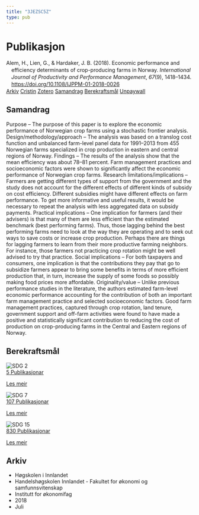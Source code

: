 ```yaml
---
title: "3JEZSC5Z"
type: pub
---
```

<h1>Publikasjon</h1>
<article id="csl-bib-container-3JEZSC5Z" class="csl-bib-container">
  <div class="csl-bib-body" style="line-height: 1.35; padding-left: 1em; text-indent:-1em;">
  <div class="csl-entry">Alem, H., Lien, G., &amp; Hardaker, J. B. (2018). Economic performance and efficiency determinants of crop-producing farms in Norway. <i>International Journal of Productivity and Performance Management</i>, <i>67</i>(9), 1418&#x2013;1434. <a href="https://doi.org/10.1108/IJPPM-01-2018-0026">https://doi.org/10.1108/IJPPM-01-2018-0026</a></div>
</div>
  <div class="csl-bib-buttons">
    <a href="#taxonomy-article-3JEZSC5Z" class="csl-bib-button">Arkiv</a>
    <a href="https://app.cristin.no/results/show.jsf?id=1596049" alt="Cristin URL" class="csl-bib-button">Cristin</a>
    <a href="http://zotero.org/groups/5402882/items/3JEZSC5Z" alt="Zotero URL" class="csl-bib-button">Zotero</a>
    <a href="#abstract-article-3JEZSC5Z" class="csl-bib-button">Samandrag</a>
    <a href="#sdg-article-3JEZSC5Z" class="csl-bib-button">Berekraftsmål</a>
    <a href="https://www.emerald.com/insight/content/doi/10.1108/IJPPM-01-2018-0026/full/pdf?title=economic-performance-and-efficiency-determinants-of-crop-producing-farms-in-norway" class="csl-bib-button">Unpaywall</a>
  </div>
  <div id="csl-bib-meta-container-3JEZSC5Z"></div>
</article>
<div id="csl-bib-meta-3JEZSC5Z" class="csl-bib-meta">
  <article id="abstract-article-3JEZSC5Z" class="abstract-article">
    <h1>Samandrag</h1>
    Purpose – The purpose of this paper is to explore the economic performance of Norwegian crop farms using a stochastic frontier analysis. Design/methodology/approach – The analysis was based on a translog cost function and unbalanced farm-level panel data for 1991–2013 from 455 Norwegian farms specialized in crop production in eastern and central regions of Norway. Findings – The results of the analysis show that the mean efficiency was about 78–81 percent. Farm management practices and socioeconomic factors were shown to significantly affect the economic performance of Norwegian crop farms. Research limitations/implications – Farmers are getting different types of support from the government and the study does not account for the different effects of different kinds of subsidy on cost efficiency. Different subsidies might have different effects on farm performance. To get more informative and useful results, it would be necessary to repeat the analysis with less aggregated data on subsidy payments. Practical implications – One implication for farmers (and their advisers) is that many of them are less efficient than the estimated benchmark (best performing farms). Thus, those lagging behind the best performing farms need to look at the way they are operating and to seek out ways to save costs or increase crop production. Perhaps there are things for lagging farmers to learn from their more productive farming neighbors. For instance, those farmers not practicing crop rotation might be well advised to try that practice. Social implications – For both taxpayers and consumers, one implication is that the contributions they pay that go to subsidize farmers appear to bring some benefits in terms of more efficient production that, in turn, increase the supply of some foods so possibly making food prices more affordable. Originality/value – Unlike previous performance studies in the literature, the authors estimated farm-level economic performance accounting for the contribution of both an important farm management practice and selected socioeconomic factors. Good farm management practices, captured through crop rotation, land tenure, government support and off-farm activities were found to have made a positive and statistically significant contribution to reducing the cost of production on crop-producing farms in the Central and Eastern regions of Norway.
  </article>
  <article id="sdg-article-3JEZSC5Z" class="sdg-article">
    <h1>Berekraftsmål</h1>
    <div class="sdg-container"><div id="sdg2" class="sdg"> <img src="{{< params subfolder >}}images/sdg/sdg02_no.png" class="image" alt="SDG 2"> <div class="sdg-overlay"> <a href="{{< params subfolder >}}no/archive/?sdg=2#archive" class="sdg-publication-count"><span>5</span> Publikasjonar</a> <p><a href="NA" class="sdg-read-more">Les meir</a></p> </div> </div> <div id="sdg7" class="sdg"> <img src="{{< params subfolder >}}images/sdg/sdg07_no.png" class="image" alt="SDG 7"> <div class="sdg-overlay"> <a href="{{< params subfolder >}}no/archive/?sdg=7#archive" class="sdg-publication-count"><span>107</span> Publikasjonar</a> <p><a href="NA" class="sdg-read-more">Les meir</a></p> </div> </div> <div id="sdg15" class="sdg"> <img src="{{< params subfolder >}}images/sdg/sdg15_no.png" class="image" alt="SDG 15"> <div class="sdg-overlay"> <a href="{{< params subfolder >}}no/archive/?sdg=15#archive" class="sdg-publication-count"><span>830</span> Publikasjonar</a> <p><a href="NA" class="sdg-read-more">Les meir</a></p> </div> </div></div>
  </article>
  <article id="taxonomy-article-3JEZSC5Z" class="taxonomy-article">
    <h1>Arkiv</h1>
    <ul>
      <li>Høgskolen i Innlandet</li>
      <li>Handelshøgskolen Innlandet - Fakultet for økonomi og samfunnsvitenskap</li>
      <li>Institutt for økonomifag</li>
      <li>2018</li>
      <li>Juli</li>
    </ul>
  </article>
</div>
